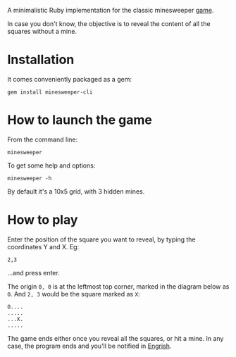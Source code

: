 A minimalistic Ruby implementation for the classic minesweeper [game](https://en.wikipedia.org/wiki/Minesweeper_(video_game)).

In case you don't know, the objective is to reveal the content of all the squares without a mine.

# Installation

It comes conveniently packaged as a gem:

`gem install minesweeper-cli`


# How to launch the game

From the command line:

`minesweeper`

To get some help and options:

`minesweeper -h`

By default it's a 10x5 grid, with 3 hidden mines.

# How to play

Enter the position of the square you want to reveal, by typing the coordinates Y and X. Eg:

`2,3`

…and press enter.

The origin `0, 0` is at the leftmost top corner, marked in the diagram below as `O`.
And `2, 3` would be the square marked as `X`:

```
O....
.....
...X.
.....
```

The game ends either once you reveal all the squares, or hit a mine.
In any case, the program ends and you'll be notified in [Engrish](http://knowyourmeme.com/memes/a-winner-is-you).
